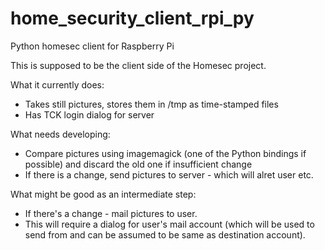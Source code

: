 home_security_client_rpi_py
===========================

Python homesec client for Raspberry Pi

This is supposed to be the client side of the Homesec project.

What it currently does:
* Takes still pictures, stores them in /tmp as time-stamped files
* Has TCK login dialog for server

What needs developing:
* Compare pictures using imagemagick (one of the Python bindings if possible) and discard the old one 
  if insufficient change
* If there is a change, send pictures to server - which will alret user etc.

What might be good as an intermediate step:
* If there's a change - mail pictures to user.
* This will require a dialog for user's mail account (which will be used to send from and can 
  be assumed to be same as destination account).
